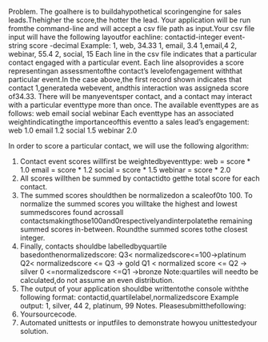 Problem.
The goalhere is to buildahypothetical scoringengine for sales leads.Thehigher the score,the
hotter the lead. Your application will be run fromthe command-line and will accept a csv file path
as input.Your csv file input will have the following layoutfor eachline:
contactid-integer
event- string
score -decimal
Example:
1, web, 34.33
1, email, 3.4
1,email,4
2, webinar, 55.4
2, social, 15
Each line in the csv file indicates that a particular contact engaged with a particular event. Each line
alsoprovides a score representingan assessmentofthe contact’s levelofengagement withthat
particular event.In the case above,the first record shown indicates that contact 1,generateda
webevent, andthis interaction was assigneda score of34.33. There will be manyeventsper
contact, and a contact may interact with a particular eventtype more than once.
The available eventtypes are as follows:
web
email
social
webinar
Each eventtype has an associated weightindicatingthe importanceofthis eventto a sales lead’s
engagement:
web 1.0
email 1.2
social 1.5
webinar 2.0

In order to score a particular contact, we will use the following algorithm:
1) Contact event scores willfirst be weightedbyeventtype:
web = score * 1.0
email = score * 1.2
social = score * 1.5
webinar = score * 2.0
2) All scores willthen be summed by contactidto getthe total score for each contact.
3) The summed scores shouldthen be normalizedon a scaleof0to 100. To normalize
the summed scores you willtake the highest and lowest summedscores found
acrossall contactsmakingthose100and0respectivelyandinterpolatethe
remaining summed scores in-between. Roundthe summed scores tothe closest
integer.
4) Finally, contacts shouldbe labelledbyquartile basedonthenormalizedscore:
Q3< normalizedscore<=100->platinum
Q2< normalizedscore <= Q3 -> gold
Q1 < normalized score <= Q2 -> silver
0 <=normalizedscore <=Q1 ->bronze
Note:quartiles will needto be calculated,do not assume an even distribution.
5) The output of your application shouldbe writtentothe console withthe following
format:
contactid,quartilelabel,normalizedscore
Example output:
1, silver, 44
2, platinum, 99
Notes.
Pleasesubmitthefollowing:
1) Yoursourcecode.
2) Automated unittests or inputfiles to demonstrate howyou unittestedyour
solution.
